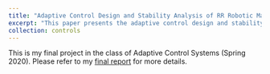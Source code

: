 ```yaml
---
title: "Adaptive Control Design and Stability Analysis of RR Robotic Manipulators"
excerpt: "This paper presents the adaptive control design and stability analysis of robotic manipulators based on two approaches: Lyapunov stability theory and hyperstability theory. We introduce two types of control for a 2-degree-of-freedom (2-DOF) robotic manipulator: computed-torque control and adaptive control. Additionally, we apply adaptive control to end-effector motion and force control, emphasizing motion control (e.g., position control, trajectory tracking). The control system developed by integrating Proportional-Integral-Derivative (PID) control and Model Reference Adaptive Control (MRAC) demonstrates convergence through the hyperstability approach. We compare the characteristics of the systems developed using PID control, MRAC control, and hybrid (PID + MRAC) control.<br/><img src='/images/acs_motion_control.png'>"
collection: controls
---
```


This is my final project in the class of Adaptive Control Systems (Spring 2020). 
Please refer to my [final report](http://twwang97.github.io/files/report_adaptive_rr_arm.pdf) for more details. 